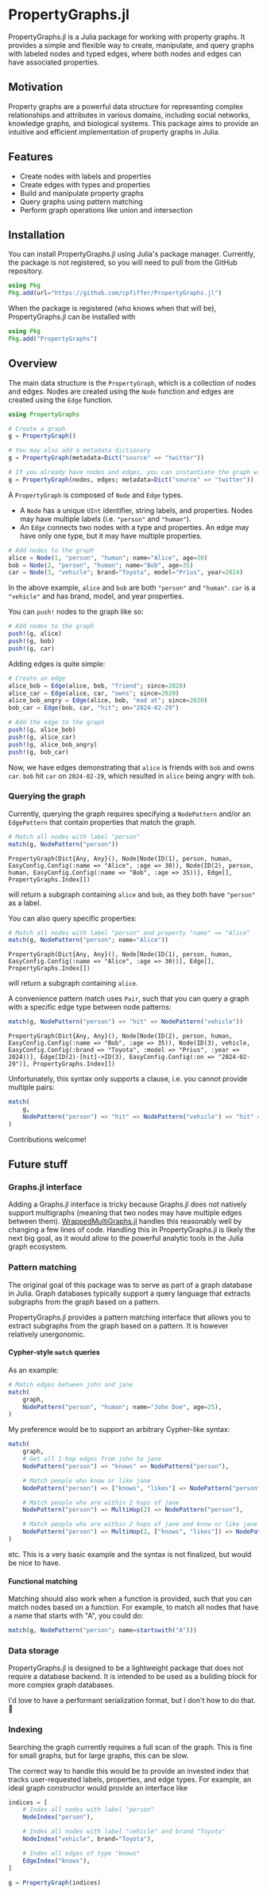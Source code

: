 # PropertyGraphs.jl

PropertyGraphs.jl is a Julia package for working with property graphs. It provides a simple and flexible way to create, manipulate, and query graphs with labeled nodes and typed edges, where both nodes and edges can have associated properties.

## Motivation

Property graphs are a powerful data structure for representing complex relationships and attributes in various domains, including social networks, knowledge graphs, and biological systems. This package aims to provide an intuitive and efficient implementation of property graphs in Julia.

## Features

- Create nodes with labels and properties
- Create edges with types and properties
- Build and manipulate property graphs
- Query graphs using pattern matching
- Perform graph operations like union and intersection

## Installation

You can install PropertyGraphs.jl using Julia's package manager. Currently, the package is not registered, so you will need to pull from the GitHub repository.

```julia
using Pkg
Pkg.add(url="https://github.com/cpfiffer/PropertyGraphs.jl")
```

When the package is registered (who knows when that will be), PropertyGraphs.jl can be installed with

```julia
using Pkg
Pkg.add("PropertyGraphs")
```

## Overview

The main data structure is the `PropertyGraph`, which is a collection of nodes and edges. Nodes are created using the `Node` function and edges are created using the `Edge` function.

```julia
using PropertyGraphs

# Create a graph
g = PropertyGraph()

# You may also add a metadata dictionary
g = PropertyGraph(metadata=Dict("source" => "twitter"))

# If you already have nodes and edges, you can instantiate the graph with them
g = PropertyGraph(nodes, edges; metadata=Dict("source" => "twitter"))
```

A `PropertyGraph` is composed of `Node` and `Edge` types. 

- A `Node` has a unique `UInt` identifier, string labels, and properties. Nodes may have multiple labels (i.e. `"person"` and `"human"`).
- An `Edge` connects two nodes with a type and properties. An edge may have only one type, but it may have multiple properties.

```julia
# Add nodes to the graph
alice = Node(1, "person", "human"; name="Alice", age=30)
bob = Node(2, "person", "human"; name="Bob", age=35)
car = Node(3, "vehicle"; brand="Toyota", model="Prius", year=2024)
```

In the above example, `alice` and `bob` are both `"person"` and `"human"`. `car` is a `"vehicle"` and has brand, model, and year properties.

You can `push!` nodes to the graph like so:

```julia
# Add nodes to the graph
push!(g, alice)
push!(g, bob)
push!(g, car)
```

Adding edges is quite simple:

```julia
# Create an edge
alice_bob = Edge(alice, bob, "friend"; since=2020)
alice_car = Edge(alice, car, "owns"; since=2020)
alice_bob_angry = Edge(alice, bob, "mad at"; since=2020)
bob_car = Edge(bob, car, "hit"; on="2024-02-29")

# Add the edge to the graph
push!(g, alice_bob)
push!(g, alice_car)
push!(g, alice_bob_angry)
push!(g, bob_car)
```

Now, we have edges demonstrating that `alice` is friends with `bob` and owns `car`. `bob` hit `car` on `2024-02-29`, which resulted in `alice` being angry with `bob`.

### Querying the graph

Currently, querying the graph requires specifying a `NodePattern` and/or an `EdgePattern` that contain properties that match the graph.

```julia
# Match all nodes with label "person"
match(g, NodePattern("person"))
```
```
PropertyGraph(Dict{Any, Any}(), Node[Node(ID(1), person, human, EasyConfig.Config(:name => "Alice", :age => 30)), Node(ID(2), person, human, EasyConfig.Config(:name => "Bob", :age => 35))], Edge[], PropertyGraphs.Index[])
```

will return a subgraph containing `alice` and `bob`, as they both have `"person"` as a label.

You can also query specific properties:

```julia
# Match all nodes with label "person" and property "name" == "Alice"
match(g, NodePattern("person"; name="Alice"))
```
```
PropertyGraph(Dict{Any, Any}(), Node[Node(ID(1), person, human, EasyConfig.Config(:name => "Alice", :age => 30))], Edge[], PropertyGraphs.Index[])
```

will return a subgraph containing `alice`.

A convenience pattern match uses `Pair`, such that you can query a graph with a specific edge type between node patterns:

```julia
match(g, NodePattern("person") => "hit" => NodePattern("vehicle"))
```
```
PropertyGraph(Dict{Any, Any}(), Node[Node(ID(2), person, human, EasyConfig.Config(:name => "Bob", :age => 35)), Node(ID(3), vehicle, EasyConfig.Config(:brand => "Toyota", :model => "Prius", :year => 2024))], Edge[ID(2)-[hit]->ID(3), EasyConfig.Config(:on => "2024-02-29")], PropertyGraphs.Index[])
```

Unfortunately, this syntax only supports a clause, i.e. you cannot provide multiple pairs:

```julia
match(
    g, 
    NodePattern("person") => "hit" => NodePattern("vehicle") => "hit" => NodePattern("person")
)
```

Contributions welcome!

## Future stuff

### Graphs.jl interface

Adding a Graphs.jl interface is tricky because Graphs.jl does not natively support multigraphs (meaning that two nodes may have multiple edges between them). [WrappedMultiGraphs.jl](https://github.com/UniStuttgart-IKR/WrappedMultiGraphs.jl) handles this reasonably well by changing a few lines of code. Handling this in PropertyGraphs.jl is likely the next big goal, as it would allow to the powerful analytic tools in the Julia graph ecosystem.

### Pattern matching

The original goal of this package was to serve as part of a graph database in Julia. Graph databases typically support a query language that extracts subgraphs from the graph based on a pattern. 

PropertyGraphs.jl provides a pattern matching interface that allows you to extract subgraphs from the graph based on a pattern. It is however relatively unergonomic.

#### Cypher-style `match` queries

As an example:

```julia
# Match edges between john and jane
match(
    graph,
    NodePattern("person", "human"; name="John Doe", age=25),
)
```

My preference would be to support an arbitrary Cypher-like syntax:

```julia
match(
    graph,
    # Get all 1-hop edges from john to jane
    NodePattern("person") => "knows" => NodePattern("person"),

    # Match people who know or like jane
    NodePattern("person") => ["knows", "likes"] => NodePattern("person"),

    # Match people who are within 2 hops of jane
    NodePattern("person") => MultiHop(2) => NodePattern("person"),

    # Match people who are within 2 hops of jane and know or like jane
    NodePattern("person") => MultiHop(2, ["knows", "likes"]) => NodePattern("person"),
)
```

etc. This is a very basic example and the syntax is not finalized, but would be nice to have.

#### Functional matching

Matching should also work when a function is provided, such that you can match nodes based on a function. For example, to match all nodes that have a name that starts with "A", you could do:

```julia
match(g, NodePattern("person"; name=startswith("A")))
```

### Data storage

PropertyGraphs.jl is designed to be a lightweight package that does not require a database backend. It is intended to be used as a building block for more complex graph databases.

I'd love to have a performant serialization format, but I don't how to do that. :shrug:

### Indexing

Searching the graph currently requires a full scan of the graph. This is fine for small graphs, but for large graphs, this can be slow.

The correct way to handle this would be to provide an invested index that tracks user-requested labels, properties, and edge types. For example, an ideal graph constructor would provide an interface like

```julia
indices = [
    # Index all nodes with label "person"
    NodeIndex("person"),

    # Index all nodes with label "vehicle" and brand "Toyota"
    NodeIndex("vehicle", brand="Toyota"),

    # Index all edges of type "knows"
    EdgeIndex("knows"),
]

g = PropertyGraph(indices)
```